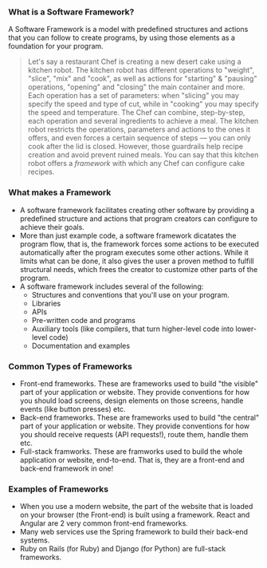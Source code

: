 ### What is a Software Framework?

A Software Framework is a model with predefined structures and actions that you can follow to create programs, by using those elements as a foundation for your program.

> Let's say a restaurant Chef is creating a new desert cake using a kitchen robot. The kitchen robot has different operations to "weight", "slice", "mix" and "cook", as well as actions for "starting" & "pausing" operations, "opening" and "closing" the main container and more. Each operation has a set of parameters: when "slicing" you may specify the speed and type of cut, while in "cooking" you may specify the speed and temperature. The Chef can combine, step-by-step, each operation and several ingredients to achieve a meal. The kitchen robot restricts the operations, parameters and actions to the ones it offers, and even forces a certain sequence of steps — you can only cook after the lid is closed. However, those guardrails help recipe creation and avoid prevent ruined meals. You can say that this kitchen robot offers a _framework_ with which any Chef can configure cake recipes.

### What makes a Framework

* A software framework facilitates creating other software by providing a predefined structure and actions that program creators can configure to achieve their goals.
* More than just example code, a software framework dicatates the program flow, that is, the framework forces some actions to be executed automatically after the program executes some other actions. While it limits what can be done, it also gives the user a proven method to fulfill structural needs, which frees the creator to customize other parts of the program.
* A software framework includes several of the following:
    * Structures and conventions that you'll use on your program.
    * Libraries
    * APIs
    * Pre-written code and programs
    * Auxiliary tools (like compilers, that turn higher-level code into lower-level code)
    * Documentation and examples

### Common Types of Frameworks

* Front-end frameworks. These are frameworks used to build "the visible" part of your application or website. They provide conventions for how you should load screens, design elements on those screens, handle events (like button presses) etc.
* Back-end frameworks. These are frameworks used to build "the central" part of your application or website. They provide conventions for how you should receive requests (API requests!), route them, handle them etc.
* Full-stack framworks. These are framworks used to build the whole application or website, end-to-end. That is, they are a front-end and back-end framework in one!

### Examples of Frameworks

* When you use a modern website, the part of the website that is loaded on your browser (the Front-end) is built using a framework. React and Angular are 2 very common front-end frameworks.
* Many web services use the Spring framework to build their back-end systems.
* Ruby on Rails (for Ruby) and Django (for Python) are full-stack frameworks. 